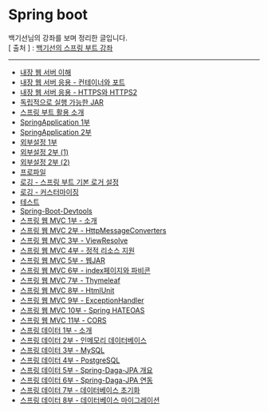 Spring boot
===========
백기선님의 강좌를 보며 정리한 글입니다.   
[ 출처 ] : [백기선의 스프링 부트 강좌](https://www.inflearn.com/course/%EC%8A%A4%ED%94%84%EB%A7%81%EB%B6%80%ED%8A%B8/)   



---
* [내장 웹 서버 이해](https://github.com/KimYoungQ/study/blob/main/springboot/3_6.md)
* [내장 웹 서버 응용 - 컨테이너와 포트](https://github.com/KimYoungQ/study/blob/main/springboot/3_7.md)
* [내장 웹 서버 응용 - HTTPS와 HTTPS2](https://github.com/KimYoungQ/study/blob/main/springboot/3_8.md)
* [독립적으로 실행 가능한 JAR](https://github.com/KimYoungQ/study/blob/main/springboot/3_10.md)
* [스프링 부트 활용 소개](https://github.com/KimYoungQ/study/blob/main/springboot/4_1.md)
* [SpringApplication 1부](https://github.com/KimYoungQ/study/blob/main/springboot/4_2.md)
* [SpringApplication 2부](https://github.com/KimYoungQ/study/blob/main/springboot/4_3.md)
* [외부설정 1부](https://github.com/KimYoungQ/study/blob/main/springboot/4_4.md)
* [외부설정 2부 (1)](https://github.com/KimYoungQ/study/blob/main/springboot/4_5.md)
* [외부설정 2부 (2)](https://github.com/KimYoungQ/study/blob/main/springboot/4_5.md)
* [프로파일](https://github.com/KimYoungQ/study/blob/main/springboot/4_6.md)
* [로깅 - 스프링 부트 기본 로거 설정](https://github.com/KimYoungQ/study/blob/main/springboot/4_7.md)
* [로깅 - 커스터마이징](https://github.com/KimYoungQ/study/blob/main/springboot/4_8.md)
* [테스트](https://github.com/KimYoungQ/study/blob/main/springboot/4_9.md)
* [Spring-Boot-Devtools](https://github.com/KimYoungQ/study/blob/main/springboot/4_11.md)
* [스프링 웹 MVC 1부 - 소개](https://github.com/KimYoungQ/study/blob/main/springboot/4_12.md)
* [스프링 웹 MVC 2부 - HttpMessageConverters](https://github.com/KimYoungQ/study/blob/main/springboot/4_13.md)
* [스프링 웹 MVC 3부 - ViewResolve](https://github.com/KimYoungQ/study/blob/main/springboot/4_14.md)
* [스프링 웹 MVC 4부 - 정적 리소스 지원](https://github.com/KimYoungQ/study/blob/main/springboot/4_15.md)
* [스프링 웹 MVC 5부 - 웹JAR](https://github.com/KimYoungQ/study/blob/main/springboot/4_16.md)
* [스프링 웹 MVC 6부 - index페이지와 파비콘](https://github.com/KimYoungQ/study/blob/main/springboot/4_17.md)
* [스프링 웹 MVC 7부 - Thymeleaf](https://github.com/KimYoungQ/study/blob/main/springboot/4_18.md)
* [스프링 웹 MVC 8부 - HtmlUnit](https://github.com/KimYoungQ/study/blob/main/springboot/4_19.md)
* [스프링 웹 MVC 9부 - ExceptionHandler](https://github.com/KimYoungQ/study/blob/main/springboot/4_20.md)
* [스프링 웹 MVC 10부 - Spring HATEOAS](https://github.com/KimYoungQ/study/blob/main/springboot/4_21.md)
* [스프링 웹 MVC 11부 - CORS](https://github.com/KimYoungQ/study/blob/main/springboot/4_22.md)
* [스프링 데이터 1부 - 소개](https://github.com/KimYoungQ/study/blob/main/springboot/4_23.md)
* [스프링 데이터 2부 - 인메모리 데이터베이스](https://github.com/KimYoungQ/study/blob/main/springboot/4_24.md)
* [스프링 데이터 3부 - MySQL](https://github.com/KimYoungQ/study/blob/main/springboot/4_25.md)
* [스프링 데이터 4부 - PostgreSQL](https://github.com/KimYoungQ/study/blob/main/springboot/4_26.md)
* [스프링 데이터 5부 - Spring-Daga-JPA 개요](https://github.com/KimYoungQ/study/blob/main/springboot/4_27.md)
* [스프링 데이터 6부 - Spring-Daga-JPA 연동](https://github.com/KimYoungQ/study/blob/main/springboot/4_28.md)
* [스프링 데이터 7부 - 데이터베이스 초기화](https://github.com/KimYoungQ/study/blob/main/springboot/4_29.md)
* [스프링 데이터 8부 - 데이터베이스 마이그레이션](https://github.com/KimYoungQ/study/blob/main/springboot/4_30.md)
